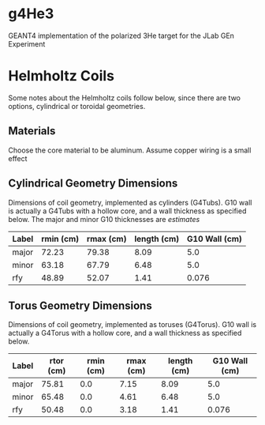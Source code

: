 # g4He3

GEANT4 implementation of the polarized 3He target for the JLab GEn Experiment

# Helmholtz Coils

Some notes about the Helmholtz coils follow below, since there are two options, 
cylindrical or toroidal geometries.  

## Materials

Choose the core material to be aluminum.  Assume copper wiring is a small effect

## Cylindrical Geometry Dimensions 

Dimensions of coil geometry, implemented as cylinders (G4Tubs).  G10 wall is actually a G4Tubs
with a hollow core, and a wall thickness as specified below.  The major and minor 
G10 thicknesses are *estimates*  

| Label | rmin (cm) | rmax (cm) | length (cm) | G10 Wall (cm) |
|-------|-----------|-----------|-------------|---------------|
| major | 72.23     | 79.38     | 8.09        | 5.0           |
| minor | 63.18     | 67.79     | 6.48        | 5.0           |
| rfy   | 48.89     | 52.07     | 1.41        | 0.076         |

## Torus Geometry Dimensions 

Dimensions of coil geometry, implemented as toruses (G4Torus).  G10 wall is actually a G4Torus
with a hollow core, and a wall thickness as specified below. 

| Label | rtor (cm) | rmin (cm) | rmax (cm) | length (cm) | G10 Wall (cm) |
|-------|-----------|-----------|-----------|-------------|---------------|
| major | 75.81     | 0.0       | 7.15      | 8.09        | 5.0           |
| minor | 65.48     | 0.0       | 4.61      | 6.48        | 5.0           |
| rfy   | 50.48     | 0.0       | 3.18      | 1.41        | 0.076         | 
